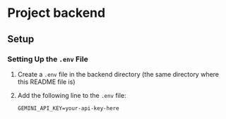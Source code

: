 # Project backend

## Setup

### Setting Up the `.env` File

1. Create a `.env` file in the backend directory (the same directory where this README file is)

2. Add the following line to the `.env` file:

   ```env
   GEMINI_API_KEY=your-api-key-here
   ```
